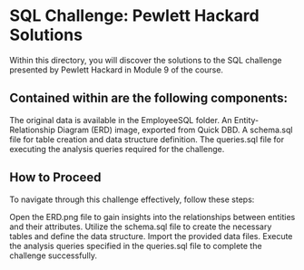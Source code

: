 # SQL Challenge: Pewlett Hackard Solutions
Within this directory, you will discover the solutions to the SQL challenge presented by Pewlett Hackard in Module 9 of the course.

## Contained within are the following components:

The original data is available in the EmployeeSQL folder.
An Entity-Relationship Diagram (ERD) image, exported from Quick DBD.
A schema.sql file for table creation and data structure definition.
The queries.sql file for executing the analysis queries required for the challenge.

## How to Proceed
To navigate through this challenge effectively, follow these steps:

Open the ERD.png file to gain insights into the relationships between entities and their attributes.
Utilize the schema.sql file to create the necessary tables and define the data structure.
Import the provided data files.
Execute the analysis queries specified in the queries.sql file to complete the challenge successfully.
